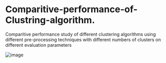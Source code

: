 # Comparitive-performance-of-Clustring-algorithm.

Comparitive performance study of different clustering algorithms using different pre-processing techniques with different numbers of clusters on different evaluation parameters

![image](https://github.com/YogeshRathee512/Comparitive-performance-of-Clustring-algorithm./assets/124448614/28725afe-0ae1-4a6c-b964-e6d757778c0d)
